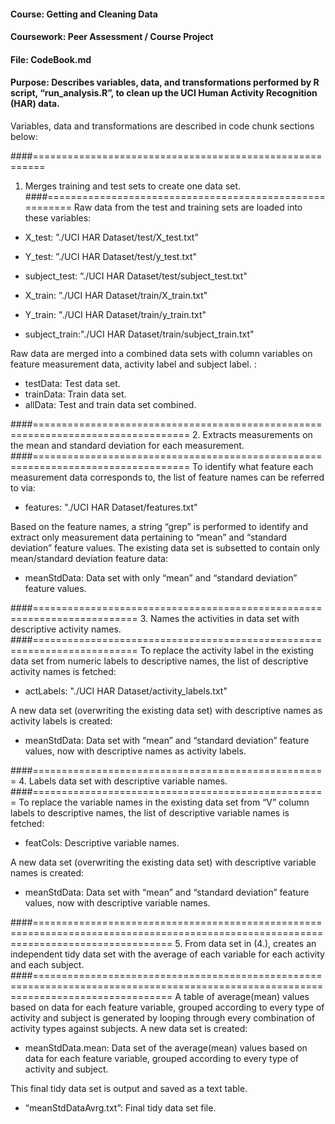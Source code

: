 #### Course:	Getting and Cleaning Data
#### Coursework:	Peer Assessment / Course Project
#### File:		CodeBook.md
#### Purpose:	Describes variables, data, and transformations performed by R script, “run_analysis.R”, to clean up the UCI Human Activity Recognition (HAR) data.

Variables, data and transformations are described in code chunk sections below:

####========================================================
1. Merges training and test sets to create one data set.
####========================================================
Raw data from the test and training sets are loaded into these variables:

- X_test:	”./UCI HAR Dataset/test/X_test.txt"
- Y_test:	”./UCI HAR Dataset/test/y_test.txt"
- subject_test:	“./UCI HAR Dataset/test/subject_test.txt"

- X_train:	”./UCI HAR Dataset/train/X_train.txt"
- Y_train:	"./UCI HAR Dataset/train/y_train.txt"
- subject_train:"./UCI HAR Dataset/train/subject_train.txt"

Raw data are merged into a combined data sets with column variables on feature measurement data, activity label and subject label.
:
- testData:	Test data set.
- trainData:	Train data set.
- allData:	Test and train data set combined. 

####=================================================================================
2. Extracts measurements on the mean and standard deviation for each measurement.
####=================================================================================
To identify what feature each measurement data corresponds to, the list of feature names can be referred to via:

- features:	"./UCI HAR Dataset/features.txt"

Based on the feature names, a string “grep” is performed to identify and extract only measurement data pertaining to “mean” and “standard deviation” feature values. The existing data set is subsetted to contain only mean/standard deviation feature data:

- meanStdData:	Data set with only “mean” and “standard deviation” feature values. 

####========================================================================
3. Names the activities in data set with descriptive activity names.
####========================================================================
To replace the activity label in the existing data set from numeric labels to descriptive names, the list of descriptive activity names is fetched:

- actLabels:	"./UCI HAR Dataset/activity_labels.txt"

A new data set (overwriting the existing data set) with descriptive names as activity labels is created:

- meanStdData:	Data set with “mean” and “standard deviation” feature values, now with descriptive names as activity labels.

####===================================================
4. Labels data set with descriptive variable names. 
####===================================================
To replace the variable names in the existing data set from “V” column labels to descriptive names, the list of descriptive variable names is fetched:

- featCols:	Descriptive variable names.

A new data set (overwriting the existing data set) with descriptive variable names is created:

- meanStdData:	Data set with “mean” and “standard deviation” feature values, now with descriptive variable names.

####====================================================================================================================================
5. From data set in (4.), creates an independent tidy data set with the average of each variable for each activity and each subject.
####====================================================================================================================================
A table of average(mean) values based on data for each feature variable, grouped according to every type of activity and subject is generated by looping through every combination of activity types against subjects. A new data set is created:

- meanStdData.mean:	Data set of the average(mean) values based on data for each feature variable, grouped according to every type of activity and subject.

This final tidy data set is output and saved as a text table.

- “meanStdDataAvrg.txt”:	Final tidy data set file. 

